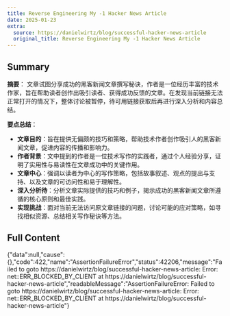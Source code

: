 ```yaml
---
title: Reverse Engineering My -1 Hacker News Article
date: 2025-01-23
extra:
  source: https://danielwirtz/blog/successful-hacker-news-article
  original_title: Reverse Engineering My -1 Hacker News Article
---
```

## Summary
**摘要**：
文章试图分享成功的黑客新闻文章撰写秘诀，作者是一位经历丰富的技术作家，旨在帮助读者创作出吸引读者、获得成功反馈的文章。在发现当前链接无法正常打开的情况下，整体讨论被暂停，待可用链接获取后再进行深入分析和内容总结。

**要点总结**：
- **文章目的**：旨在提供无偏颇的技巧和策略，帮助技术作者创作吸引人的黑客新闻文章，促进内容的传播和影响力。
- **作者背景**：文中提到的作者是一位技术写作的实践者，通过个人经验分享，证明了实用性与易读性在文章成功中的关键作用。
- **文章中心**：强调以读者为中心的写作策略，包括故事叙述、观点的提出与支持、以及文章的可访问性和易于理解性。
- **深入分析待**：分析文章实际提供的技巧和例子，揭示成功的黑客新闻文章所遵循的核心原则和最佳实践。
- **实现挑战**：面对当前无法访问原文章链接的问题，讨论可能的应对策略，如寻找相似资源、总结相关写作秘诀等方法。
## Full Content
{"data":null,"cause":{},"code":422,"name":"AssertionFailureError","status":42206,"message":"Failed to goto https://danielwirtz/blog/successful-hacker-news-article: Error: net::ERR_BLOCKED_BY_CLIENT at https://danielwirtz/blog/successful-hacker-news-article","readableMessage":"AssertionFailureError: Failed to goto https://danielwirtz/blog/successful-hacker-news-article: Error: net::ERR_BLOCKED_BY_CLIENT at https://danielwirtz/blog/successful-hacker-news-article"}

